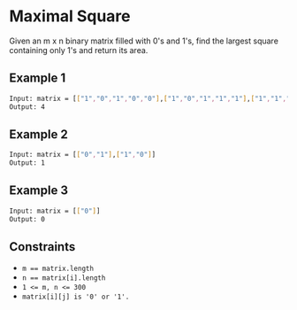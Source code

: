 # Maximal Square

Given an m x n binary matrix filled with 0's and 1's, find the largest square containing only 1's and return its area.

## Example 1

```bash
Input: matrix = [["1","0","1","0","0"],["1","0","1","1","1"],["1","1","1","1","1"],["1","0","0","1","0"]]
Output: 4
```

## Example 2

```bash
Input: matrix = [["0","1"],["1","0"]]
Output: 1
```

## Example 3

```bash
Input: matrix = [["0"]]
Output: 0
```

## Constraints

- `m == matrix.length`
- `n == matrix[i].length`
- `1 <= m, n <= 300`
- `matrix[i][j] is '0' or '1'.`
